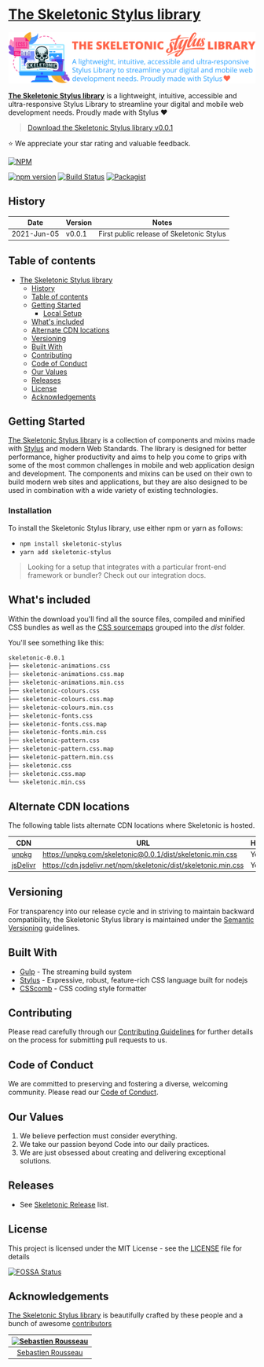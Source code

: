 # [The Skeletonic Stylus library](https://skeletonic.app)

![alt text][logo]

[logo]: ./images/skeletonic-stylus.svg "The Skeletonic Stylus library banner"

**[The Skeletonic Stylus library](https://github.com/sebastienrousseau/skeletonic-stylus)** is a lightweight, intuitive, accessible and ultra-responsive Stylus Library to streamline your digital and mobile web development needs. Proudly made with Stylus ❤

> [Download the Skeletonic Stylus library v0.0.1](https://github.com/sebastienrousseau/skeletonic-stylus/archive/v0.0.1.zip)

⭐ We appreciate your star rating and valuable feedback.

[![NPM](https://nodei.co/npm/skeletonic-stylus.png)](https://nodei.co/npm/skeletonic-stylus/)

[![npm version](https://badge.fury.io/js/skeletonic-stylus.svg)](https://badge.fury.io/js/skeletonic-stylus)
[![Build Status](https://travis-ci.org/sebastienrousseau/skeletonic-stylus.svg?branch=main)](https://travis-ci.org/sebastienrousseau/skeletonic-stylus)
[![Packagist](https://img.shields.io/badge/license-MIT-blue.svg)](https://skeletonic-stylus.github.io/license)

## History

| Date        | Version | Notes                                     |
| ----------- | ------- | ----------------------------------------- |
| 2021-Jun-05 | v0.0.1  | First public release of Skeletonic Stylus |

## Table of contents

- [The Skeletonic Stylus library](#the-skeletonic-stylus-library)
  - [History](#history)
  - [Table of contents](#table-of-contents)
  - [Getting Started](#getting-started)
    - [Local Setup](#local-setup)
  - [What's included](#whats-included)
  - [Alternate CDN locations](#alternate-cdn-locations)
  - [Versioning](#versioning)
  - [Built With](#built-with)
  - [Contributing](#contributing)
  - [Code of Conduct](#code-of-conduct)
  - [Our Values](#our-values)
  - [Releases](#releases)
  - [License](#license)
  - [Acknowledgements](#acknowledgements)

## Getting Started

[The Skeletonic Stylus library](https://skeletonic.app) is a collection of components and mixins made with [Stylus](https://github.com/stylus/stylus) and modern Web Standards. The library is designed for better performance, higher productivity and aims to help you come to grips with some of the most common challenges in mobile and web application design and development. The components and mixins can be used on their own to build modern web sites and applications, but they are also designed to be used in combination with a wide variety of existing technologies.

### Installation

To install the Skeletonic Stylus library, use either npm or yarn as follows:

- `npm install skeletonic-stylus`
- `yarn add skeletonic-stylus`

> Looking for a setup that integrates with a particular front-end framework or bundler? Check out our integration docs.

## What's included

Within the download you'll find all the source files, compiled and minified CSS bundles as well as the [CSS sourcemaps](https://developers.google.com/web/tools/chrome-devtools/javascript/source-maps) grouped into the *dist* folder.

You'll see something like this:

```bash
skeletonic-0.0.1
├── skeletonic-animations.css
├── skeletonic-animations.css.map
├── skeletonic-animations.min.css
├── skeletonic-colours.css
├── skeletonic-colours.css.map
├── skeletonic-colours.min.css
├── skeletonic-fonts.css
├── skeletonic-fonts.css.map
├── skeletonic-fonts.min.css
├── skeletonic-pattern.css
├── skeletonic-pattern.css.map
├── skeletonic-pattern.min.css
├── skeletonic.css
├── skeletonic.css.map
└── skeletonic.min.css
```

## Alternate CDN locations

The following table lists alternate CDN locations where Skeletonic is hosted.

| CDN | URL | HTTPS | Combo |
|---|---|---|---|
| [unpkg](https://unpkg.com/) | <https://unpkg.com/skeletonic@0.0.1/dist/skeletonic.min.css> | Yes | No |
| [jsDelivr](https://www.jsdelivr.com/) | <https://cdn.jsdelivr.net/npm/skeletonic/dist/skeletonic.min.css>  | Yes | Yes |

## Versioning

For transparency into our release cycle and in striving to maintain backward compatibility, the Skeletonic Stylus library is maintained under the [Semantic Versioning](https://semver.org/) guidelines.

## Built With

- [Gulp](https://gulpjs.com/) - The streaming build system
- [Stylus](http://stylus-lang.com/) - Expressive, robust, feature-rich CSS language built for nodejs
- [CSScomb](http://csscomb.com/) - CSS coding style formatter

## Contributing

Please read carefully through our [Contributing Guidelines](https://github.com/sebastienrousseau/skeletonic-stylus/blob/main/CONTRIBUTING.md) for further details on the process for submitting pull requests to us.

## Code of Conduct

We are committed to preserving and fostering a diverse, welcoming community. Please read our [Code of Conduct](https://github.com/sebastienrousseau/skeletonic-stylus/blob/main/CODE_OF_CONDUCT.md).

## Our Values

1. We believe perfection must consider everything.
2. We take our passion beyond Code into our daily practices.
3. We are just obsessed about creating and delivering exceptional solutions.

## Releases

- See [Skeletonic Release](https://github.com/sebastienrousseau/skeletonic-stylus/releases) list.

## License

This project is licensed under the MIT License - see the [LICENSE](https://github.com/sebastienrousseau/skeletonic-stylus/blob/main/LICENSE) file for details

[![FOSSA Status](https://app.fossa.io/api/projects/git%2Bgithub.com%2Freedia%2Fskeletonic.svg?type=large)](https://app.fossa.io/projects/git%2Bgithub.com%2Freedia%2Fskeletonic?ref=badge_large)

## Acknowledgements

[The Skeletonic Stylus library](https://skeletonic.app) is beautifully crafted by these people and a bunch of awesome [contributors](https://github.com/sebastienrousseau/skeletonic/graphs/contributors)

[![Sebastien Rousseau](https://avatars0.githubusercontent.com/u/1394998?s=117)](https://sebastienrousseau.co.uk) |
|:---:
[Sebastien Rousseau](https://github.com/sebastienrousseau) |
